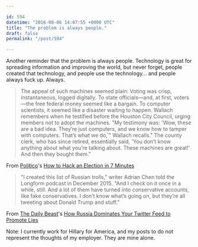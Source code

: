 ```yaml
---

id: 594
datetime: "2016-08-06 14:07:55 +0000 UTC"
title: "The problem is always people."
draft: false
permalink: "/post/594"

---
```


Another reminder that the problem is always people. Technology is great for spreading information and improving the world, but never forget, people created that technology, and people use the technology... and people always fuck up. Always.

 > The appeal of such machines seemed plain: Voting was crisp, instantaneous, logged digitally. To state officials—and, at first, voters—the free federal money seemed like a bargain. To computer scientists, it seemed like a disaster waiting to happen. Wallach remembers when he testified before the Houston City Council, urging members not to adopt the machines. "My testimony was: 'Wow, these are a bad idea. They’re just computers, and we know how to tamper with computers. That’s what we do,'" Wallach recalls." The county clerk, who has since retired, essentially said, 'You don’t know anything about what you’re talking about. These machines are great!' And then they bought them."

From [Politico](https://en.wikipedia.org/wiki/Politico)'s [How to Hack an Election in 7 Minutes](http://www.politico.com/magazine/story/2016/08/2016-elections-russia-hack-how-to-hack-an-election-in-seven-minutes-214144)

> "I created this list of Russian trolls," writer Adrian Chen told the Longform podcast in December 2015. "And I check on it once in a while, still. And a lot of them have turned into conservative accounts, like fake conservatives. I don’t know what’s going on, but they’re all tweeting about Donald Trump and stuff."

From [The Daily Beast](https://en.wikipedia.org/wiki/The_Daily_Beast)'s [How Russia Dominates Your Twitter Feed to Promote Lies](http://www.thedailybeast.com/articles/2016/08/06/how-russia-dominates-your-twitter-feed-to-promote-lies-and-trump-too.html)

Note: I currently work for Hillary for America, and my posts to do not represent the thoughts of my employer. They are mine alone.
